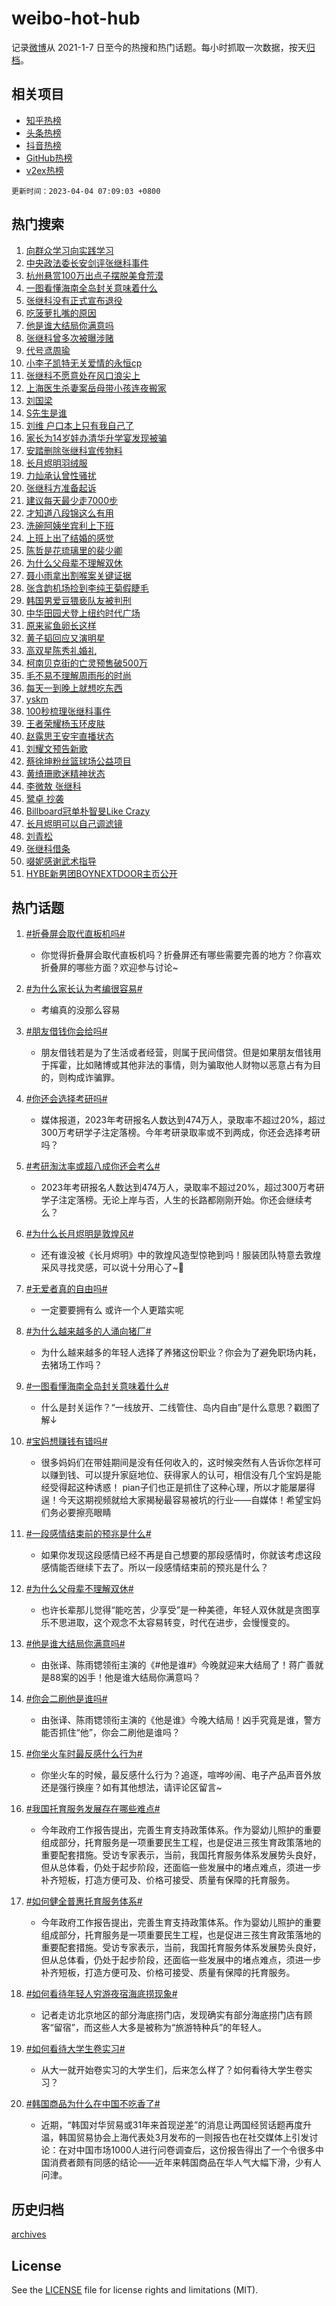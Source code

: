 # weibo-hot-hub

记录[微博](https://www.weibo.com)从 2021-1-7 日至今的热搜和热门话题。每小时抓取一次数据，按天[归档](archives)。

## 相关项目

- [知乎热榜](https://github.com/lonnyzhang423/zhihu-hot-hub)
- [头条热榜](https://github.com/lonnyzhang423/toutiao-hot-hub)
- [抖音热榜](https://github.com/lonnyzhang423/douyin-hot-hub)
- [GitHub热榜](https://github.com/lonnyzhang423/github-hot-hub)
- [v2ex热榜](https://github.com/lonnyzhang423/v2ex-hot-hub)


`更新时间：2023-04-04 07:09:03 +0800`

## 热门搜索

1. [向群众学习向实践学习](https://m.weibo.cn/search?containerid=100103type%3D1%26t%3D10%26q%3D%23%E5%90%91%E7%BE%A4%E4%BC%97%E5%AD%A6%E4%B9%A0%E5%90%91%E5%AE%9E%E8%B7%B5%E5%AD%A6%E4%B9%A0%23&stream_entry_id=51&isnewpage=1&extparam=seat%3D1%26pos%3D0%26c_type%3D51%26stream_entry_id%3D51%26cate%3D10103%26dgr%3D0%26filter_type%3Drealtimehot%26display_time%3D1680563341%26pre_seqid%3D1680563341819017393105&luicode=10000011&lfid=106003type%253D25%2526t%253D3%2526disable_hot%253D1%2526filter_type%253Drealtimehot)
1. [中央政法委长安剑评张继科事件](https://m.weibo.cn/search?containerid=100103type%3D1%26t%3D10%26q%3D%23%E4%B8%AD%E5%A4%AE%E6%94%BF%E6%B3%95%E5%A7%94%E9%95%BF%E5%AE%89%E5%89%91%E8%AF%84%E5%BC%A0%E7%BB%A7%E7%A7%91%E4%BA%8B%E4%BB%B6%23&stream_entry_id=31&isnewpage=1&extparam=seat%3D1%26pos%3D0%26c_type%3D31%26cate%3D5001%26dgr%3D0%26filter_type%3Drealtimehot%26stream_entry_id%3D31%26q%3D%2523%25E4%25B8%25AD%25E5%25A4%25AE%25E6%2594%25BF%25E6%25B3%2595%25E5%25A7%2594%25E9%2595%25BF%25E5%25AE%2589%25E5%2589%2591%25E8%25AF%2584%25E5%25BC%25A0%25E7%25BB%25A7%25E7%25A7%2591%25E4%25BA%258B%25E4%25BB%25B6%2523%26band_rank%3D1%26lcate%3D5001%26flag%3D2%26realpos%3D1%26display_time%3D1680563341%26pre_seqid%3D1680563341819017393105&luicode=10000011&lfid=106003type%253D25%2526t%253D3%2526disable_hot%253D1%2526filter_type%253Drealtimehot)
1. [杭州悬赏100万出点子摆脱美食荒漠](https://m.weibo.cn/search?containerid=100103type%3D1%26t%3D10%26q%3D%23%E6%9D%AD%E5%B7%9E%E6%82%AC%E8%B5%8F100%E4%B8%87%E5%87%BA%E7%82%B9%E5%AD%90%E6%91%86%E8%84%B1%E7%BE%8E%E9%A3%9F%E8%8D%92%E6%BC%A0%23&stream_entry_id=31&isnewpage=1&extparam=seat%3D1%26pos%3D1%26c_type%3D31%26cate%3D5001%26dgr%3D0%26filter_type%3Drealtimehot%26stream_entry_id%3D31%26q%3D%2523%25E6%259D%25AD%25E5%25B7%259E%25E6%2582%25AC%25E8%25B5%258F100%25E4%25B8%2587%25E5%2587%25BA%25E7%2582%25B9%25E5%25AD%2590%25E6%2591%2586%25E8%2584%25B1%25E7%25BE%258E%25E9%25A3%259F%25E8%258D%2592%25E6%25BC%25A0%2523%26band_rank%3D2%26lcate%3D5001%26flag%3D0%26realpos%3D2%26display_time%3D1680563341%26pre_seqid%3D1680563341819017393105&luicode=10000011&lfid=106003type%253D25%2526t%253D3%2526disable_hot%253D1%2526filter_type%253Drealtimehot)
1. [一图看懂海南全岛封关意味着什么](https://m.weibo.cn/search?containerid=100103type%3D1%26t%3D10%26q%3D%23%E4%B8%80%E5%9B%BE%E7%9C%8B%E6%87%82%E6%B5%B7%E5%8D%97%E5%85%A8%E5%B2%9B%E5%B0%81%E5%85%B3%E6%84%8F%E5%91%B3%E7%9D%80%E4%BB%80%E4%B9%88%23&stream_entry_id=31&isnewpage=1&extparam=seat%3D1%26pos%3D2%26c_type%3D31%26cate%3D5001%26dgr%3D0%26filter_type%3Drealtimehot%26stream_entry_id%3D31%26q%3D%2523%25E4%25B8%2580%25E5%259B%25BE%25E7%259C%258B%25E6%2587%2582%25E6%25B5%25B7%25E5%258D%2597%25E5%2585%25A8%25E5%25B2%259B%25E5%25B0%2581%25E5%2585%25B3%25E6%2584%258F%25E5%2591%25B3%25E7%259D%2580%25E4%25BB%2580%25E4%25B9%2588%2523%26band_rank%3D3%26lcate%3D5001%26flag%3D0%26realpos%3D3%26display_time%3D1680563341%26pre_seqid%3D1680563341819017393105&luicode=10000011&lfid=106003type%253D25%2526t%253D3%2526disable_hot%253D1%2526filter_type%253Drealtimehot)
1. [张继科没有正式宣布退役](https://m.weibo.cn/search?containerid=100103type%3D1%26t%3D10%26q%3D%23%E5%BC%A0%E7%BB%A7%E7%A7%91%E6%B2%A1%E6%9C%89%E6%AD%A3%E5%BC%8F%E5%AE%A3%E5%B8%83%E9%80%80%E5%BD%B9%23&stream_entry_id=31&isnewpage=1&extparam=seat%3D1%26pos%3D3%26c_type%3D31%26cate%3D5001%26dgr%3D0%26filter_type%3Drealtimehot%26stream_entry_id%3D31%26q%3D%2523%25E5%25BC%25A0%25E7%25BB%25A7%25E7%25A7%2591%25E6%25B2%25A1%25E6%259C%2589%25E6%25AD%25A3%25E5%25BC%258F%25E5%25AE%25A3%25E5%25B8%2583%25E9%2580%2580%25E5%25BD%25B9%2523%26band_rank%3D4%26lcate%3D5001%26flag%3D2%26realpos%3D4%26display_time%3D1680563341%26pre_seqid%3D1680563341819017393105&luicode=10000011&lfid=106003type%253D25%2526t%253D3%2526disable_hot%253D1%2526filter_type%253Drealtimehot)
1. [吃菠萝扎嘴的原因](https://m.weibo.cn/search?containerid=100103type%3D1%26t%3D10%26q%3D%E5%90%83%E8%8F%A0%E8%90%9D%E6%89%8E%E5%98%B4%E7%9A%84%E5%8E%9F%E5%9B%A0&stream_entry_id=31&isnewpage=1&extparam=seat%3D1%26pos%3D4%26c_type%3D31%26cate%3D5001%26dgr%3D0%26filter_type%3Drealtimehot%26stream_entry_id%3D31%26q%3D%25E5%2590%2583%25E8%258F%25A0%25E8%2590%259D%25E6%2589%258E%25E5%2598%25B4%25E7%259A%2584%25E5%258E%259F%25E5%259B%25A0%26band_rank%3D5%26lcate%3D5001%26flag%3D0%26realpos%3D5%26display_time%3D1680563341%26pre_seqid%3D1680563341819017393105&luicode=10000011&lfid=106003type%253D25%2526t%253D3%2526disable_hot%253D1%2526filter_type%253Drealtimehot)
1. [他是谁大结局你满意吗](https://m.weibo.cn/search?containerid=100103type%3D1%26t%3D10%26q%3D%23%E4%BB%96%E6%98%AF%E8%B0%81%E5%A4%A7%E7%BB%93%E5%B1%80%E4%BD%A0%E6%BB%A1%E6%84%8F%E5%90%97%23&stream_entry_id=31&isnewpage=1&extparam=seat%3D1%26pos%3D5%26c_type%3D31%26cate%3D5001%26dgr%3D0%26filter_type%3Drealtimehot%26stream_entry_id%3D31%26q%3D%2523%25E4%25BB%2596%25E6%2598%25AF%25E8%25B0%2581%25E5%25A4%25A7%25E7%25BB%2593%25E5%25B1%2580%25E4%25BD%25A0%25E6%25BB%25A1%25E6%2584%258F%25E5%2590%2597%2523%26band_rank%3D6%26lcate%3D5001%26flag%3D0%26realpos%3D6%26display_time%3D1680563341%26pre_seqid%3D1680563341819017393105&luicode=10000011&lfid=106003type%253D25%2526t%253D3%2526disable_hot%253D1%2526filter_type%253Drealtimehot)
1. [张继科曾多次被曝涉赌](https://m.weibo.cn/search?containerid=100103type%3D1%26t%3D10%26q%3D%23%E5%BC%A0%E7%BB%A7%E7%A7%91%E6%9B%BE%E5%A4%9A%E6%AC%A1%E8%A2%AB%E6%9B%9D%E6%B6%89%E8%B5%8C%23&stream_entry_id=31&isnewpage=1&extparam=seat%3D1%26pos%3D6%26c_type%3D31%26cate%3D5001%26dgr%3D0%26filter_type%3Drealtimehot%26stream_entry_id%3D31%26q%3D%2523%25E5%25BC%25A0%25E7%25BB%25A7%25E7%25A7%2591%25E6%259B%25BE%25E5%25A4%259A%25E6%25AC%25A1%25E8%25A2%25AB%25E6%259B%259D%25E6%25B6%2589%25E8%25B5%258C%2523%26band_rank%3D7%26lcate%3D5001%26flag%3D2%26realpos%3D7%26display_time%3D1680563341%26pre_seqid%3D1680563341819017393105&luicode=10000011&lfid=106003type%253D25%2526t%253D3%2526disable_hot%253D1%2526filter_type%253Drealtimehot)
1. [代号鸢周瑜](https://m.weibo.cn/search?containerid=100103type%3D1%26t%3D10%26q%3D%23%E4%BB%A3%E5%8F%B7%E9%B8%A2%E5%91%A8%E7%91%9C%23&stream_entry_id=31&isnewpage=1&extparam=seat%3D1%26pos%3D7%26c_type%3D31%26cate%3D5001%26dgr%3D0%26filter_type%3Drealtimehot%26stream_entry_id%3D31%26q%3D%2523%25E4%25BB%25A3%25E5%258F%25B7%25E9%25B8%25A2%25E5%2591%25A8%25E7%2591%259C%2523%26band_rank%3D8%26lcate%3D5001%26flag%3D0%26realpos%3D8%26display_time%3D1680563341%26pre_seqid%3D1680563341819017393105&luicode=10000011&lfid=106003type%253D25%2526t%253D3%2526disable_hot%253D1%2526filter_type%253Drealtimehot)
1. [小李子凯特无关爱情的永恒cp](https://m.weibo.cn/search?containerid=100103type%3D1%26t%3D10%26q%3D%23%E5%B0%8F%E6%9D%8E%E5%AD%90%E5%87%AF%E7%89%B9%E6%97%A0%E5%85%B3%E7%88%B1%E6%83%85%E7%9A%84%E6%B0%B8%E6%81%92cp%23&stream_entry_id=31&isnewpage=1&extparam=seat%3D1%26pos%3D8%26c_type%3D31%26cate%3D5001%26dgr%3D0%26filter_type%3Drealtimehot%26stream_entry_id%3D31%26q%3D%2523%25E5%25B0%258F%25E6%259D%258E%25E5%25AD%2590%25E5%2587%25AF%25E7%2589%25B9%25E6%2597%25A0%25E5%2585%25B3%25E7%2588%25B1%25E6%2583%2585%25E7%259A%2584%25E6%25B0%25B8%25E6%2581%2592cp%2523%26band_rank%3D9%26lcate%3D5001%26flag%3D0%26realpos%3D9%26display_time%3D1680563341%26pre_seqid%3D1680563341819017393105&luicode=10000011&lfid=106003type%253D25%2526t%253D3%2526disable_hot%253D1%2526filter_type%253Drealtimehot)
1. [张继科不愿意处在风口浪尖上](https://m.weibo.cn/search?containerid=100103type%3D1%26t%3D10%26q%3D%23%E5%BC%A0%E7%BB%A7%E7%A7%91%E4%B8%8D%E6%84%BF%E6%84%8F%E5%A4%84%E5%9C%A8%E9%A3%8E%E5%8F%A3%E6%B5%AA%E5%B0%96%E4%B8%8A%23&stream_entry_id=31&isnewpage=1&extparam=seat%3D1%26pos%3D9%26c_type%3D31%26cate%3D5001%26dgr%3D0%26filter_type%3Drealtimehot%26stream_entry_id%3D31%26q%3D%2523%25E5%25BC%25A0%25E7%25BB%25A7%25E7%25A7%2591%25E4%25B8%258D%25E6%2584%25BF%25E6%2584%258F%25E5%25A4%2584%25E5%259C%25A8%25E9%25A3%258E%25E5%258F%25A3%25E6%25B5%25AA%25E5%25B0%2596%25E4%25B8%258A%2523%26band_rank%3D10%26lcate%3D5001%26flag%3D2%26realpos%3D10%26display_time%3D1680563341%26pre_seqid%3D1680563341819017393105&luicode=10000011&lfid=106003type%253D25%2526t%253D3%2526disable_hot%253D1%2526filter_type%253Drealtimehot)
1. [上海医生杀妻案岳母带小孩连夜搬家](https://m.weibo.cn/search?containerid=100103type%3D1%26t%3D10%26q%3D%23%E4%B8%8A%E6%B5%B7%E5%8C%BB%E7%94%9F%E6%9D%80%E5%A6%BB%E6%A1%88%E5%B2%B3%E6%AF%8D%E5%B8%A6%E5%B0%8F%E5%AD%A9%E8%BF%9E%E5%A4%9C%E6%90%AC%E5%AE%B6%23&stream_entry_id=31&isnewpage=1&extparam=seat%3D1%26pos%3D10%26c_type%3D31%26cate%3D5001%26dgr%3D0%26filter_type%3Drealtimehot%26stream_entry_id%3D31%26q%3D%2523%25E4%25B8%258A%25E6%25B5%25B7%25E5%258C%25BB%25E7%2594%259F%25E6%259D%2580%25E5%25A6%25BB%25E6%25A1%2588%25E5%25B2%25B3%25E6%25AF%258D%25E5%25B8%25A6%25E5%25B0%258F%25E5%25AD%25A9%25E8%25BF%259E%25E5%25A4%259C%25E6%2590%25AC%25E5%25AE%25B6%2523%26band_rank%3D11%26lcate%3D5001%26flag%3D0%26realpos%3D11%26display_time%3D1680563341%26pre_seqid%3D1680563341819017393105&luicode=10000011&lfid=106003type%253D25%2526t%253D3%2526disable_hot%253D1%2526filter_type%253Drealtimehot)
1. [刘国梁](https://m.weibo.cn/search?containerid=100103type%3D1%26t%3D10%26q%3D%E5%88%98%E5%9B%BD%E6%A2%81&stream_entry_id=31&isnewpage=1&extparam=seat%3D1%26pos%3D11%26c_type%3D31%26cate%3D5001%26dgr%3D0%26filter_type%3Drealtimehot%26stream_entry_id%3D31%26q%3D%25E5%2588%2598%25E5%259B%25BD%25E6%25A2%2581%26band_rank%3D12%26lcate%3D5001%26flag%3D2%26realpos%3D12%26display_time%3D1680563341%26pre_seqid%3D1680563341819017393105&luicode=10000011&lfid=106003type%253D25%2526t%253D3%2526disable_hot%253D1%2526filter_type%253Drealtimehot)
1. [S先生是谁](https://m.weibo.cn/search?containerid=100103type%3D1%26t%3D10%26q%3DS%E5%85%88%E7%94%9F%E6%98%AF%E8%B0%81&stream_entry_id=31&isnewpage=1&extparam=seat%3D1%26pos%3D12%26c_type%3D31%26cate%3D5001%26dgr%3D0%26filter_type%3Drealtimehot%26stream_entry_id%3D31%26q%3DS%25E5%2585%2588%25E7%2594%259F%25E6%2598%25AF%25E8%25B0%2581%26band_rank%3D13%26lcate%3D5001%26flag%3D0%26realpos%3D13%26display_time%3D1680563341%26pre_seqid%3D1680563341819017393105&luicode=10000011&lfid=106003type%253D25%2526t%253D3%2526disable_hot%253D1%2526filter_type%253Drealtimehot)
1. [刘维 户口本上只有我自己了](https://m.weibo.cn/search?containerid=100103type%3D1%26t%3D10%26q%3D%E5%88%98%E7%BB%B4+%E6%88%B7%E5%8F%A3%E6%9C%AC%E4%B8%8A%E5%8F%AA%E6%9C%89%E6%88%91%E8%87%AA%E5%B7%B1%E4%BA%86&stream_entry_id=31&isnewpage=1&extparam=seat%3D1%26pos%3D13%26c_type%3D31%26cate%3D5001%26dgr%3D0%26filter_type%3Drealtimehot%26stream_entry_id%3D31%26q%3D%25E5%2588%2598%25E7%25BB%25B4%2520%25E6%2588%25B7%25E5%258F%25A3%25E6%259C%25AC%25E4%25B8%258A%25E5%258F%25AA%25E6%259C%2589%25E6%2588%2591%25E8%2587%25AA%25E5%25B7%25B1%25E4%25BA%2586%26band_rank%3D14%26lcate%3D5001%26flag%3D2%26realpos%3D14%26display_time%3D1680563341%26pre_seqid%3D1680563341819017393105&luicode=10000011&lfid=106003type%253D25%2526t%253D3%2526disable_hot%253D1%2526filter_type%253Drealtimehot)
1. [家长为14岁娃办清华升学宴发现被骗](https://m.weibo.cn/search?containerid=100103type%3D1%26t%3D10%26q%3D%23%E5%AE%B6%E9%95%BF%E4%B8%BA14%E5%B2%81%E5%A8%83%E5%8A%9E%E6%B8%85%E5%8D%8E%E5%8D%87%E5%AD%A6%E5%AE%B4%E5%8F%91%E7%8E%B0%E8%A2%AB%E9%AA%97%23&stream_entry_id=31&isnewpage=1&extparam=seat%3D1%26pos%3D14%26c_type%3D31%26cate%3D5001%26dgr%3D0%26filter_type%3Drealtimehot%26stream_entry_id%3D31%26q%3D%2523%25E5%25AE%25B6%25E9%2595%25BF%25E4%25B8%25BA14%25E5%25B2%2581%25E5%25A8%2583%25E5%258A%259E%25E6%25B8%2585%25E5%258D%258E%25E5%258D%2587%25E5%25AD%25A6%25E5%25AE%25B4%25E5%258F%2591%25E7%258E%25B0%25E8%25A2%25AB%25E9%25AA%2597%2523%26band_rank%3D15%26lcate%3D5001%26flag%3D0%26realpos%3D15%26display_time%3D1680563341%26pre_seqid%3D1680563341819017393105&luicode=10000011&lfid=106003type%253D25%2526t%253D3%2526disable_hot%253D1%2526filter_type%253Drealtimehot)
1. [安踏删除张继科宣传物料](https://m.weibo.cn/search?containerid=100103type%3D1%26t%3D10%26q%3D%23%E5%AE%89%E8%B8%8F%E5%88%A0%E9%99%A4%E5%BC%A0%E7%BB%A7%E7%A7%91%E5%AE%A3%E4%BC%A0%E7%89%A9%E6%96%99%23&stream_entry_id=31&isnewpage=1&extparam=seat%3D1%26pos%3D15%26c_type%3D31%26cate%3D5001%26dgr%3D0%26filter_type%3Drealtimehot%26stream_entry_id%3D31%26q%3D%2523%25E5%25AE%2589%25E8%25B8%258F%25E5%2588%25A0%25E9%2599%25A4%25E5%25BC%25A0%25E7%25BB%25A7%25E7%25A7%2591%25E5%25AE%25A3%25E4%25BC%25A0%25E7%2589%25A9%25E6%2596%2599%2523%26band_rank%3D16%26lcate%3D5001%26flag%3D0%26realpos%3D16%26display_time%3D1680563341%26pre_seqid%3D1680563341819017393105&luicode=10000011&lfid=106003type%253D25%2526t%253D3%2526disable_hot%253D1%2526filter_type%253Drealtimehot)
1. [长月烬明羽绒服](https://m.weibo.cn/search?containerid=100103type%3D1%26t%3D10%26q%3D%23%E9%95%BF%E6%9C%88%E7%83%AC%E6%98%8E%E7%BE%BD%E7%BB%92%E6%9C%8D%23&stream_entry_id=31&isnewpage=1&extparam=seat%3D1%26pos%3D16%26c_type%3D31%26cate%3D5001%26dgr%3D0%26filter_type%3Drealtimehot%26stream_entry_id%3D31%26q%3D%2523%25E9%2595%25BF%25E6%259C%2588%25E7%2583%25AC%25E6%2598%258E%25E7%25BE%25BD%25E7%25BB%2592%25E6%259C%258D%2523%26band_rank%3D17%26lcate%3D5001%26flag%3D0%26realpos%3D17%26display_time%3D1680563341%26pre_seqid%3D1680563341819017393105&luicode=10000011&lfid=106003type%253D25%2526t%253D3%2526disable_hot%253D1%2526filter_type%253Drealtimehot)
1. [力灿承认曾性骚扰](https://m.weibo.cn/search?containerid=100103type%3D1%26t%3D10%26q%3D%23%E5%8A%9B%E7%81%BF%E6%89%BF%E8%AE%A4%E6%9B%BE%E6%80%A7%E9%AA%9A%E6%89%B0%23&stream_entry_id=31&isnewpage=1&extparam=seat%3D1%26pos%3D17%26c_type%3D31%26cate%3D5001%26dgr%3D0%26filter_type%3Drealtimehot%26stream_entry_id%3D31%26q%3D%2523%25E5%258A%259B%25E7%2581%25BF%25E6%2589%25BF%25E8%25AE%25A4%25E6%259B%25BE%25E6%2580%25A7%25E9%25AA%259A%25E6%2589%25B0%2523%26band_rank%3D18%26lcate%3D5001%26flag%3D0%26realpos%3D18%26display_time%3D1680563341%26pre_seqid%3D1680563341819017393105&luicode=10000011&lfid=106003type%253D25%2526t%253D3%2526disable_hot%253D1%2526filter_type%253Drealtimehot)
1. [张继科方准备起诉](https://m.weibo.cn/search?containerid=100103type%3D1%26t%3D10%26q%3D%23%E5%BC%A0%E7%BB%A7%E7%A7%91%E6%96%B9%E5%87%86%E5%A4%87%E8%B5%B7%E8%AF%89%23&stream_entry_id=31&isnewpage=1&extparam=seat%3D1%26pos%3D18%26c_type%3D31%26cate%3D5001%26dgr%3D0%26filter_type%3Drealtimehot%26stream_entry_id%3D31%26q%3D%2523%25E5%25BC%25A0%25E7%25BB%25A7%25E7%25A7%2591%25E6%2596%25B9%25E5%2587%2586%25E5%25A4%2587%25E8%25B5%25B7%25E8%25AF%2589%2523%26band_rank%3D19%26lcate%3D5001%26flag%3D0%26realpos%3D19%26display_time%3D1680563341%26pre_seqid%3D1680563341819017393105&luicode=10000011&lfid=106003type%253D25%2526t%253D3%2526disable_hot%253D1%2526filter_type%253Drealtimehot)
1. [建议每天最少走7000步](https://m.weibo.cn/search?containerid=100103type%3D1%26t%3D10%26q%3D%23%E5%BB%BA%E8%AE%AE%E6%AF%8F%E5%A4%A9%E6%9C%80%E5%B0%91%E8%B5%B07000%E6%AD%A5%23&stream_entry_id=31&isnewpage=1&extparam=seat%3D1%26pos%3D19%26c_type%3D31%26cate%3D5001%26dgr%3D0%26filter_type%3Drealtimehot%26stream_entry_id%3D31%26q%3D%2523%25E5%25BB%25BA%25E8%25AE%25AE%25E6%25AF%258F%25E5%25A4%25A9%25E6%259C%2580%25E5%25B0%2591%25E8%25B5%25B07000%25E6%25AD%25A5%2523%26band_rank%3D20%26lcate%3D5001%26flag%3D0%26realpos%3D20%26display_time%3D1680563341%26pre_seqid%3D1680563341819017393105&luicode=10000011&lfid=106003type%253D25%2526t%253D3%2526disable_hot%253D1%2526filter_type%253Drealtimehot)
1. [才知道八段锦这么有用](https://m.weibo.cn/search?containerid=100103type%3D1%26t%3D10%26q%3D%23%E6%89%8D%E7%9F%A5%E9%81%93%E5%85%AB%E6%AE%B5%E9%94%A6%E8%BF%99%E4%B9%88%E6%9C%89%E7%94%A8%23&stream_entry_id=31&isnewpage=1&extparam=seat%3D1%26pos%3D20%26c_type%3D31%26cate%3D5001%26dgr%3D0%26filter_type%3Drealtimehot%26stream_entry_id%3D31%26q%3D%2523%25E6%2589%258D%25E7%259F%25A5%25E9%2581%2593%25E5%2585%25AB%25E6%25AE%25B5%25E9%2594%25A6%25E8%25BF%2599%25E4%25B9%2588%25E6%259C%2589%25E7%2594%25A8%2523%26band_rank%3D21%26lcate%3D5001%26flag%3D0%26realpos%3D21%26display_time%3D1680563341%26pre_seqid%3D1680563341819017393105&luicode=10000011&lfid=106003type%253D25%2526t%253D3%2526disable_hot%253D1%2526filter_type%253Drealtimehot)
1. [洗碗阿姨坐宾利上下班](https://m.weibo.cn/search?containerid=100103type%3D1%26t%3D10%26q%3D%23%E6%B4%97%E7%A2%97%E9%98%BF%E5%A7%A8%E5%9D%90%E5%AE%BE%E5%88%A9%E4%B8%8A%E4%B8%8B%E7%8F%AD%23&stream_entry_id=31&isnewpage=1&extparam=seat%3D1%26pos%3D21%26c_type%3D31%26cate%3D5001%26dgr%3D0%26filter_type%3Drealtimehot%26stream_entry_id%3D31%26q%3D%2523%25E6%25B4%2597%25E7%25A2%2597%25E9%2598%25BF%25E5%25A7%25A8%25E5%259D%2590%25E5%25AE%25BE%25E5%2588%25A9%25E4%25B8%258A%25E4%25B8%258B%25E7%258F%25AD%2523%26band_rank%3D22%26lcate%3D5001%26flag%3D0%26realpos%3D22%26display_time%3D1680563341%26pre_seqid%3D1680563341819017393105&luicode=10000011&lfid=106003type%253D25%2526t%253D3%2526disable_hot%253D1%2526filter_type%253Drealtimehot)
1. [上班上出了结婚的感觉](https://m.weibo.cn/search?containerid=100103type%3D1%26t%3D10%26q%3D%23%E4%B8%8A%E7%8F%AD%E4%B8%8A%E5%87%BA%E4%BA%86%E7%BB%93%E5%A9%9A%E7%9A%84%E6%84%9F%E8%A7%89%23&stream_entry_id=31&isnewpage=1&extparam=seat%3D1%26pos%3D22%26c_type%3D31%26cate%3D5001%26dgr%3D0%26filter_type%3Drealtimehot%26stream_entry_id%3D31%26q%3D%2523%25E4%25B8%258A%25E7%258F%25AD%25E4%25B8%258A%25E5%2587%25BA%25E4%25BA%2586%25E7%25BB%2593%25E5%25A9%259A%25E7%259A%2584%25E6%2584%259F%25E8%25A7%2589%2523%26band_rank%3D23%26lcate%3D5001%26flag%3D0%26realpos%3D23%26display_time%3D1680563341%26pre_seqid%3D1680563341819017393105&luicode=10000011&lfid=106003type%253D25%2526t%253D3%2526disable_hot%253D1%2526filter_type%253Drealtimehot)
1. [陈哲是花琉璃里的裴少卿](https://m.weibo.cn/search?containerid=100103type%3D1%26t%3D10%26q%3D%23%E9%99%88%E5%93%B2%E6%98%AF%E8%8A%B1%E7%90%89%E7%92%83%E9%87%8C%E7%9A%84%E8%A3%B4%E5%B0%91%E5%8D%BF%23&stream_entry_id=31&isnewpage=1&extparam=seat%3D1%26pos%3D23%26c_type%3D31%26cate%3D5001%26dgr%3D0%26filter_type%3Drealtimehot%26stream_entry_id%3D31%26q%3D%2523%25E9%2599%2588%25E5%2593%25B2%25E6%2598%25AF%25E8%258A%25B1%25E7%2590%2589%25E7%2592%2583%25E9%2587%258C%25E7%259A%2584%25E8%25A3%25B4%25E5%25B0%2591%25E5%258D%25BF%2523%26band_rank%3D24%26lcate%3D5001%26flag%3D0%26realpos%3D24%26display_time%3D1680563341%26pre_seqid%3D1680563341819017393105&luicode=10000011&lfid=106003type%253D25%2526t%253D3%2526disable_hot%253D1%2526filter_type%253Drealtimehot)
1. [为什么父母辈不理解双休](https://m.weibo.cn/search?containerid=100103type%3D1%26t%3D10%26q%3D%23%E4%B8%BA%E4%BB%80%E4%B9%88%E7%88%B6%E6%AF%8D%E8%BE%88%E4%B8%8D%E7%90%86%E8%A7%A3%E5%8F%8C%E4%BC%91%23&stream_entry_id=31&isnewpage=1&extparam=seat%3D1%26pos%3D24%26c_type%3D31%26cate%3D5001%26dgr%3D0%26filter_type%3Drealtimehot%26stream_entry_id%3D31%26q%3D%2523%25E4%25B8%25BA%25E4%25BB%2580%25E4%25B9%2588%25E7%2588%25B6%25E6%25AF%258D%25E8%25BE%2588%25E4%25B8%258D%25E7%2590%2586%25E8%25A7%25A3%25E5%258F%258C%25E4%25BC%2591%2523%26band_rank%3D25%26lcate%3D5001%26flag%3D0%26realpos%3D25%26display_time%3D1680563341%26pre_seqid%3D1680563341819017393105&luicode=10000011&lfid=106003type%253D25%2526t%253D3%2526disable_hot%253D1%2526filter_type%253Drealtimehot)
1. [聂小雨拿出割喉案关键证据](https://m.weibo.cn/search?containerid=100103type%3D1%26t%3D10%26q%3D%23%E8%81%82%E5%B0%8F%E9%9B%A8%E6%8B%BF%E5%87%BA%E5%89%B2%E5%96%89%E6%A1%88%E5%85%B3%E9%94%AE%E8%AF%81%E6%8D%AE%23&stream_entry_id=31&isnewpage=1&extparam=seat%3D1%26pos%3D25%26c_type%3D31%26cate%3D5001%26dgr%3D0%26filter_type%3Drealtimehot%26stream_entry_id%3D31%26q%3D%2523%25E8%2581%2582%25E5%25B0%258F%25E9%259B%25A8%25E6%258B%25BF%25E5%2587%25BA%25E5%2589%25B2%25E5%2596%2589%25E6%25A1%2588%25E5%2585%25B3%25E9%2594%25AE%25E8%25AF%2581%25E6%258D%25AE%2523%26band_rank%3D26%26lcate%3D5001%26flag%3D0%26realpos%3D26%26display_time%3D1680563341%26pre_seqid%3D1680563341819017393105&luicode=10000011&lfid=106003type%253D25%2526t%253D3%2526disable_hot%253D1%2526filter_type%253Drealtimehot)
1. [张含韵机场捡到李纯王菊假睫毛](https://m.weibo.cn/search?containerid=100103type%3D1%26t%3D10%26q%3D%23%E5%BC%A0%E5%90%AB%E9%9F%B5%E6%9C%BA%E5%9C%BA%E6%8D%A1%E5%88%B0%E6%9D%8E%E7%BA%AF%E7%8E%8B%E8%8F%8A%E5%81%87%E7%9D%AB%E6%AF%9B%23&stream_entry_id=31&isnewpage=1&extparam=seat%3D1%26pos%3D26%26c_type%3D31%26cate%3D5001%26dgr%3D0%26filter_type%3Drealtimehot%26stream_entry_id%3D31%26q%3D%2523%25E5%25BC%25A0%25E5%2590%25AB%25E9%259F%25B5%25E6%259C%25BA%25E5%259C%25BA%25E6%258D%25A1%25E5%2588%25B0%25E6%259D%258E%25E7%25BA%25AF%25E7%258E%258B%25E8%258F%258A%25E5%2581%2587%25E7%259D%25AB%25E6%25AF%259B%2523%26band_rank%3D27%26lcate%3D5001%26flag%3D0%26realpos%3D27%26display_time%3D1680563341%26pre_seqid%3D1680563341819017393105&luicode=10000011&lfid=106003type%253D25%2526t%253D3%2526disable_hot%253D1%2526filter_type%253Drealtimehot)
1. [韩国男爱豆猥亵队友被判刑](https://m.weibo.cn/search?containerid=100103type%3D1%26t%3D10%26q%3D%23%E9%9F%A9%E5%9B%BD%E7%94%B7%E7%88%B1%E8%B1%86%E7%8C%A5%E4%BA%B5%E9%98%9F%E5%8F%8B%E8%A2%AB%E5%88%A4%E5%88%91%23&stream_entry_id=31&isnewpage=1&extparam=seat%3D1%26pos%3D27%26c_type%3D31%26cate%3D5001%26dgr%3D0%26filter_type%3Drealtimehot%26stream_entry_id%3D31%26q%3D%2523%25E9%259F%25A9%25E5%259B%25BD%25E7%2594%25B7%25E7%2588%25B1%25E8%25B1%2586%25E7%258C%25A5%25E4%25BA%25B5%25E9%2598%259F%25E5%258F%258B%25E8%25A2%25AB%25E5%2588%25A4%25E5%2588%2591%2523%26band_rank%3D28%26lcate%3D5001%26flag%3D0%26realpos%3D28%26display_time%3D1680563341%26pre_seqid%3D1680563341819017393105&luicode=10000011&lfid=106003type%253D25%2526t%253D3%2526disable_hot%253D1%2526filter_type%253Drealtimehot)
1. [中华田园犬登上纽约时代广场](https://m.weibo.cn/search?containerid=100103type%3D1%26t%3D10%26q%3D%23%E4%B8%AD%E5%8D%8E%E7%94%B0%E5%9B%AD%E7%8A%AC%E7%99%BB%E4%B8%8A%E7%BA%BD%E7%BA%A6%E6%97%B6%E4%BB%A3%E5%B9%BF%E5%9C%BA%23&stream_entry_id=31&isnewpage=1&extparam=seat%3D1%26pos%3D28%26c_type%3D31%26cate%3D5001%26dgr%3D0%26filter_type%3Drealtimehot%26stream_entry_id%3D31%26q%3D%2523%25E4%25B8%25AD%25E5%258D%258E%25E7%2594%25B0%25E5%259B%25AD%25E7%258A%25AC%25E7%2599%25BB%25E4%25B8%258A%25E7%25BA%25BD%25E7%25BA%25A6%25E6%2597%25B6%25E4%25BB%25A3%25E5%25B9%25BF%25E5%259C%25BA%2523%26band_rank%3D29%26lcate%3D5001%26flag%3D0%26realpos%3D29%26display_time%3D1680563341%26pre_seqid%3D1680563341819017393105&luicode=10000011&lfid=106003type%253D25%2526t%253D3%2526disable_hot%253D1%2526filter_type%253Drealtimehot)
1. [原来鲨鱼卵长这样](https://m.weibo.cn/search?containerid=100103type%3D1%26t%3D10%26q%3D%23%E5%8E%9F%E6%9D%A5%E9%B2%A8%E9%B1%BC%E5%8D%B5%E9%95%BF%E8%BF%99%E6%A0%B7%23&stream_entry_id=31&isnewpage=1&extparam=seat%3D1%26pos%3D29%26c_type%3D31%26cate%3D5001%26dgr%3D0%26filter_type%3Drealtimehot%26stream_entry_id%3D31%26q%3D%2523%25E5%258E%259F%25E6%259D%25A5%25E9%25B2%25A8%25E9%25B1%25BC%25E5%258D%25B5%25E9%2595%25BF%25E8%25BF%2599%25E6%25A0%25B7%2523%26band_rank%3D30%26lcate%3D5001%26flag%3D0%26realpos%3D30%26display_time%3D1680563341%26pre_seqid%3D1680563341819017393105&luicode=10000011&lfid=106003type%253D25%2526t%253D3%2526disable_hot%253D1%2526filter_type%253Drealtimehot)
1. [黄子韬回应又演明星](https://m.weibo.cn/search?containerid=100103type%3D1%26t%3D10%26q%3D%23%E9%BB%84%E5%AD%90%E9%9F%AC%E5%9B%9E%E5%BA%94%E5%8F%88%E6%BC%94%E6%98%8E%E6%98%9F%23&stream_entry_id=31&isnewpage=1&extparam=seat%3D1%26pos%3D30%26c_type%3D31%26cate%3D5001%26dgr%3D0%26filter_type%3Drealtimehot%26stream_entry_id%3D31%26q%3D%2523%25E9%25BB%2584%25E5%25AD%2590%25E9%259F%25AC%25E5%259B%259E%25E5%25BA%2594%25E5%258F%2588%25E6%25BC%2594%25E6%2598%258E%25E6%2598%259F%2523%26band_rank%3D31%26lcate%3D5001%26flag%3D0%26realpos%3D31%26display_time%3D1680563341%26pre_seqid%3D1680563341819017393105&luicode=10000011&lfid=106003type%253D25%2526t%253D3%2526disable_hot%253D1%2526filter_type%253Drealtimehot)
1. [高双星陈秀礼婚礼](https://m.weibo.cn/search?containerid=100103type%3D1%26t%3D10%26q%3D%23%E9%AB%98%E5%8F%8C%E6%98%9F%E9%99%88%E7%A7%80%E7%A4%BC%E5%A9%9A%E7%A4%BC%23&stream_entry_id=31&isnewpage=1&extparam=seat%3D1%26pos%3D31%26c_type%3D31%26cate%3D5001%26dgr%3D0%26filter_type%3Drealtimehot%26stream_entry_id%3D31%26q%3D%2523%25E9%25AB%2598%25E5%258F%258C%25E6%2598%259F%25E9%2599%2588%25E7%25A7%2580%25E7%25A4%25BC%25E5%25A9%259A%25E7%25A4%25BC%2523%26band_rank%3D32%26lcate%3D5001%26flag%3D1%26realpos%3D32%26display_time%3D1680563341%26pre_seqid%3D1680563341819017393105&luicode=10000011&lfid=106003type%253D25%2526t%253D3%2526disable_hot%253D1%2526filter_type%253Drealtimehot)
1. [柯南贝克街的亡灵预售破500万](https://m.weibo.cn/search?containerid=100103type%3D1%26t%3D10%26q%3D%23%E6%9F%AF%E5%8D%97%E8%B4%9D%E5%85%8B%E8%A1%97%E7%9A%84%E4%BA%A1%E7%81%B5%E9%A2%84%E5%94%AE%E7%A0%B4500%E4%B8%87%23&stream_entry_id=31&isnewpage=1&extparam=seat%3D1%26pos%3D32%26c_type%3D31%26cate%3D5001%26dgr%3D0%26filter_type%3Drealtimehot%26stream_entry_id%3D31%26q%3D%2523%25E6%259F%25AF%25E5%258D%2597%25E8%25B4%259D%25E5%2585%258B%25E8%25A1%2597%25E7%259A%2584%25E4%25BA%25A1%25E7%2581%25B5%25E9%25A2%2584%25E5%2594%25AE%25E7%25A0%25B4500%25E4%25B8%2587%2523%26band_rank%3D33%26lcate%3D5001%26flag%3D0%26realpos%3D33%26display_time%3D1680563341%26pre_seqid%3D1680563341819017393105&luicode=10000011&lfid=106003type%253D25%2526t%253D3%2526disable_hot%253D1%2526filter_type%253Drealtimehot)
1. [毛不易不理解周雨彤的时尚](https://m.weibo.cn/search?containerid=100103type%3D1%26t%3D10%26q%3D%23%E6%AF%9B%E4%B8%8D%E6%98%93%E4%B8%8D%E7%90%86%E8%A7%A3%E5%91%A8%E9%9B%A8%E5%BD%A4%E7%9A%84%E6%97%B6%E5%B0%9A%23&stream_entry_id=31&isnewpage=1&extparam=seat%3D1%26pos%3D33%26c_type%3D31%26cate%3D5001%26dgr%3D0%26filter_type%3Drealtimehot%26stream_entry_id%3D31%26q%3D%2523%25E6%25AF%259B%25E4%25B8%258D%25E6%2598%2593%25E4%25B8%258D%25E7%2590%2586%25E8%25A7%25A3%25E5%2591%25A8%25E9%259B%25A8%25E5%25BD%25A4%25E7%259A%2584%25E6%2597%25B6%25E5%25B0%259A%2523%26band_rank%3D34%26lcate%3D5001%26flag%3D0%26realpos%3D34%26display_time%3D1680563341%26pre_seqid%3D1680563341819017393105&luicode=10000011&lfid=106003type%253D25%2526t%253D3%2526disable_hot%253D1%2526filter_type%253Drealtimehot)
1. [每天一到晚上就想吃东西](https://m.weibo.cn/search?containerid=100103type%3D1%26t%3D10%26q%3D%23%E6%AF%8F%E5%A4%A9%E4%B8%80%E5%88%B0%E6%99%9A%E4%B8%8A%E5%B0%B1%E6%83%B3%E5%90%83%E4%B8%9C%E8%A5%BF%23&stream_entry_id=31&isnewpage=1&extparam=seat%3D1%26pos%3D34%26c_type%3D31%26cate%3D5001%26dgr%3D0%26filter_type%3Drealtimehot%26stream_entry_id%3D31%26q%3D%2523%25E6%25AF%258F%25E5%25A4%25A9%25E4%25B8%2580%25E5%2588%25B0%25E6%2599%259A%25E4%25B8%258A%25E5%25B0%25B1%25E6%2583%25B3%25E5%2590%2583%25E4%25B8%259C%25E8%25A5%25BF%2523%26band_rank%3D35%26lcate%3D5001%26flag%3D0%26realpos%3D35%26display_time%3D1680563341%26pre_seqid%3D1680563341819017393105&luicode=10000011&lfid=106003type%253D25%2526t%253D3%2526disable_hot%253D1%2526filter_type%253Drealtimehot)
1. [yskm](https://m.weibo.cn/search?containerid=100103type%3D1%26t%3D10%26q%3Dyskm&stream_entry_id=31&isnewpage=1&extparam=seat%3D1%26pos%3D35%26c_type%3D31%26cate%3D5001%26dgr%3D0%26filter_type%3Drealtimehot%26stream_entry_id%3D31%26q%3Dyskm%26band_rank%3D36%26lcate%3D5001%26flag%3D0%26realpos%3D36%26display_time%3D1680563341%26pre_seqid%3D1680563341819017393105&luicode=10000011&lfid=106003type%253D25%2526t%253D3%2526disable_hot%253D1%2526filter_type%253Drealtimehot)
1. [100秒梳理张继科事件](https://m.weibo.cn/search?containerid=100103type%3D1%26t%3D10%26q%3D%23100%E7%A7%92%E6%A2%B3%E7%90%86%E5%BC%A0%E7%BB%A7%E7%A7%91%E4%BA%8B%E4%BB%B6%23&stream_entry_id=31&isnewpage=1&extparam=seat%3D1%26pos%3D36%26c_type%3D31%26cate%3D5001%26dgr%3D0%26filter_type%3Drealtimehot%26stream_entry_id%3D31%26q%3D%2523100%25E7%25A7%2592%25E6%25A2%25B3%25E7%2590%2586%25E5%25BC%25A0%25E7%25BB%25A7%25E7%25A7%2591%25E4%25BA%258B%25E4%25BB%25B6%2523%26band_rank%3D37%26lcate%3D5001%26flag%3D0%26realpos%3D37%26display_time%3D1680563341%26pre_seqid%3D1680563341819017393105&luicode=10000011&lfid=106003type%253D25%2526t%253D3%2526disable_hot%253D1%2526filter_type%253Drealtimehot)
1. [王者荣耀杨玉环皮肤](https://m.weibo.cn/search?containerid=100103type%3D1%26t%3D10%26q%3D%23%E7%8E%8B%E8%80%85%E8%8D%A3%E8%80%80%E6%9D%A8%E7%8E%89%E7%8E%AF%E7%9A%AE%E8%82%A4%23&stream_entry_id=31&isnewpage=1&extparam=seat%3D1%26pos%3D37%26c_type%3D31%26cate%3D5001%26dgr%3D0%26filter_type%3Drealtimehot%26stream_entry_id%3D31%26q%3D%2523%25E7%258E%258B%25E8%2580%2585%25E8%258D%25A3%25E8%2580%2580%25E6%259D%25A8%25E7%258E%2589%25E7%258E%25AF%25E7%259A%25AE%25E8%2582%25A4%2523%26band_rank%3D38%26lcate%3D5001%26flag%3D0%26realpos%3D38%26display_time%3D1680563341%26pre_seqid%3D1680563341819017393105&luicode=10000011&lfid=106003type%253D25%2526t%253D3%2526disable_hot%253D1%2526filter_type%253Drealtimehot)
1. [赵露思王安宇直播状态](https://m.weibo.cn/search?containerid=100103type%3D1%26t%3D10%26q%3D%23%E8%B5%B5%E9%9C%B2%E6%80%9D%E7%8E%8B%E5%AE%89%E5%AE%87%E7%9B%B4%E6%92%AD%E7%8A%B6%E6%80%81%23&stream_entry_id=31&isnewpage=1&extparam=seat%3D1%26pos%3D38%26c_type%3D31%26cate%3D5001%26dgr%3D0%26filter_type%3Drealtimehot%26stream_entry_id%3D31%26q%3D%2523%25E8%25B5%25B5%25E9%259C%25B2%25E6%2580%259D%25E7%258E%258B%25E5%25AE%2589%25E5%25AE%2587%25E7%259B%25B4%25E6%2592%25AD%25E7%258A%25B6%25E6%2580%2581%2523%26band_rank%3D39%26lcate%3D5001%26flag%3D0%26realpos%3D39%26display_time%3D1680563341%26pre_seqid%3D1680563341819017393105&luicode=10000011&lfid=106003type%253D25%2526t%253D3%2526disable_hot%253D1%2526filter_type%253Drealtimehot)
1. [刘耀文预告新歌](https://m.weibo.cn/search?containerid=100103type%3D1%26t%3D10%26q%3D%23%E5%88%98%E8%80%80%E6%96%87%E9%A2%84%E5%91%8A%E6%96%B0%E6%AD%8C%23&stream_entry_id=31&isnewpage=1&extparam=seat%3D1%26pos%3D39%26c_type%3D31%26cate%3D5001%26dgr%3D0%26filter_type%3Drealtimehot%26stream_entry_id%3D31%26q%3D%2523%25E5%2588%2598%25E8%2580%2580%25E6%2596%2587%25E9%25A2%2584%25E5%2591%258A%25E6%2596%25B0%25E6%25AD%258C%2523%26band_rank%3D40%26lcate%3D5001%26flag%3D0%26realpos%3D40%26display_time%3D1680563341%26pre_seqid%3D1680563341819017393105&luicode=10000011&lfid=106003type%253D25%2526t%253D3%2526disable_hot%253D1%2526filter_type%253Drealtimehot)
1. [蔡徐坤粉丝篮球场公益项目](https://m.weibo.cn/search?containerid=100103type%3D1%26t%3D10%26q%3D%23%E8%94%A1%E5%BE%90%E5%9D%A4%E7%B2%89%E4%B8%9D%E7%AF%AE%E7%90%83%E5%9C%BA%E5%85%AC%E7%9B%8A%E9%A1%B9%E7%9B%AE%23&stream_entry_id=31&isnewpage=1&extparam=seat%3D1%26pos%3D40%26c_type%3D31%26cate%3D5001%26dgr%3D0%26filter_type%3Drealtimehot%26stream_entry_id%3D31%26q%3D%2523%25E8%2594%25A1%25E5%25BE%2590%25E5%259D%25A4%25E7%25B2%2589%25E4%25B8%259D%25E7%25AF%25AE%25E7%2590%2583%25E5%259C%25BA%25E5%2585%25AC%25E7%259B%258A%25E9%25A1%25B9%25E7%259B%25AE%2523%26band_rank%3D41%26lcate%3D5001%26flag%3D0%26realpos%3D41%26display_time%3D1680563341%26pre_seqid%3D1680563341819017393105&luicode=10000011&lfid=106003type%253D25%2526t%253D3%2526disable_hot%253D1%2526filter_type%253Drealtimehot)
1. [黄绮珊歌迷精神状态](https://m.weibo.cn/search?containerid=100103type%3D1%26t%3D10%26q%3D%23%E9%BB%84%E7%BB%AE%E7%8F%8A%E6%AD%8C%E8%BF%B7%E7%B2%BE%E7%A5%9E%E7%8A%B6%E6%80%81%23&stream_entry_id=31&isnewpage=1&extparam=seat%3D1%26pos%3D41%26c_type%3D31%26cate%3D5001%26dgr%3D0%26filter_type%3Drealtimehot%26stream_entry_id%3D31%26q%3D%2523%25E9%25BB%2584%25E7%25BB%25AE%25E7%258F%258A%25E6%25AD%258C%25E8%25BF%25B7%25E7%25B2%25BE%25E7%25A5%259E%25E7%258A%25B6%25E6%2580%2581%2523%26band_rank%3D42%26lcate%3D5001%26flag%3D0%26realpos%3D42%26display_time%3D1680563341%26pre_seqid%3D1680563341819017393105&luicode=10000011&lfid=106003type%253D25%2526t%253D3%2526disable_hot%253D1%2526filter_type%253Drealtimehot)
1. [李微敖 张继科](https://m.weibo.cn/search?containerid=100103type%3D1%26t%3D10%26q%3D%E6%9D%8E%E5%BE%AE%E6%95%96+%E5%BC%A0%E7%BB%A7%E7%A7%91&stream_entry_id=31&isnewpage=1&extparam=seat%3D1%26pos%3D42%26c_type%3D31%26cate%3D5001%26dgr%3D0%26filter_type%3Drealtimehot%26stream_entry_id%3D31%26q%3D%25E6%259D%258E%25E5%25BE%25AE%25E6%2595%2596%2520%25E5%25BC%25A0%25E7%25BB%25A7%25E7%25A7%2591%26band_rank%3D43%26lcate%3D5001%26flag%3D0%26realpos%3D43%26display_time%3D1680563341%26pre_seqid%3D1680563341819017393105&luicode=10000011&lfid=106003type%253D25%2526t%253D3%2526disable_hot%253D1%2526filter_type%253Drealtimehot)
1. [鹭卓 抄袭](https://m.weibo.cn/search?containerid=100103type%3D1%26t%3D10%26q%3D%E9%B9%AD%E5%8D%93+%E6%8A%84%E8%A2%AD&stream_entry_id=31&isnewpage=1&extparam=seat%3D1%26pos%3D43%26c_type%3D31%26cate%3D5001%26dgr%3D0%26filter_type%3Drealtimehot%26stream_entry_id%3D31%26q%3D%25E9%25B9%25AD%25E5%258D%2593%2520%25E6%258A%2584%25E8%25A2%25AD%26band_rank%3D44%26lcate%3D5001%26flag%3D0%26realpos%3D44%26display_time%3D1680563341%26pre_seqid%3D1680563341819017393105&luicode=10000011&lfid=106003type%253D25%2526t%253D3%2526disable_hot%253D1%2526filter_type%253Drealtimehot)
1. [Billboard冠单朴智旻Like Crazy](https://m.weibo.cn/search?containerid=100103type%3D1%26t%3D10%26q%3DBillboard%E5%86%A0%E5%8D%95%E6%9C%B4%E6%99%BA%E6%97%BBLike+Crazy&stream_entry_id=31&isnewpage=1&extparam=seat%3D1%26pos%3D44%26c_type%3D31%26cate%3D5001%26dgr%3D0%26filter_type%3Drealtimehot%26stream_entry_id%3D31%26q%3DBillboard%25E5%2586%25A0%25E5%258D%2595%25E6%259C%25B4%25E6%2599%25BA%25E6%2597%25BBLike%2520Crazy%26band_rank%3D45%26lcate%3D5001%26flag%3D1%26realpos%3D45%26display_time%3D1680563341%26pre_seqid%3D1680563341819017393105&luicode=10000011&lfid=106003type%253D25%2526t%253D3%2526disable_hot%253D1%2526filter_type%253Drealtimehot)
1. [长月烬明可以自己调滤镜](https://m.weibo.cn/search?containerid=100103type%3D1%26t%3D10%26q%3D%23%E9%95%BF%E6%9C%88%E7%83%AC%E6%98%8E%E5%8F%AF%E4%BB%A5%E8%87%AA%E5%B7%B1%E8%B0%83%E6%BB%A4%E9%95%9C%23&stream_entry_id=31&isnewpage=1&extparam=seat%3D1%26pos%3D45%26c_type%3D31%26cate%3D5001%26dgr%3D0%26filter_type%3Drealtimehot%26stream_entry_id%3D31%26q%3D%2523%25E9%2595%25BF%25E6%259C%2588%25E7%2583%25AC%25E6%2598%258E%25E5%258F%25AF%25E4%25BB%25A5%25E8%2587%25AA%25E5%25B7%25B1%25E8%25B0%2583%25E6%25BB%25A4%25E9%2595%259C%2523%26band_rank%3D46%26lcate%3D5001%26flag%3D0%26realpos%3D46%26display_time%3D1680563341%26pre_seqid%3D1680563341819017393105&luicode=10000011&lfid=106003type%253D25%2526t%253D3%2526disable_hot%253D1%2526filter_type%253Drealtimehot)
1. [刘青松](https://m.weibo.cn/search?containerid=100103type%3D1%26t%3D10%26q%3D%E5%88%98%E9%9D%92%E6%9D%BE&stream_entry_id=31&isnewpage=1&extparam=seat%3D1%26pos%3D46%26c_type%3D31%26cate%3D5001%26dgr%3D0%26filter_type%3Drealtimehot%26stream_entry_id%3D31%26q%3D%25E5%2588%2598%25E9%259D%2592%25E6%259D%25BE%26band_rank%3D47%26lcate%3D5001%26flag%3D0%26realpos%3D47%26display_time%3D1680563341%26pre_seqid%3D1680563341819017393105&luicode=10000011&lfid=106003type%253D25%2526t%253D3%2526disable_hot%253D1%2526filter_type%253Drealtimehot)
1. [张继科借条](https://m.weibo.cn/search?containerid=100103type%3D1%26t%3D10%26q%3D%E5%BC%A0%E7%BB%A7%E7%A7%91%E5%80%9F%E6%9D%A1&stream_entry_id=31&isnewpage=1&extparam=seat%3D1%26pos%3D47%26c_type%3D31%26cate%3D5001%26dgr%3D0%26filter_type%3Drealtimehot%26stream_entry_id%3D31%26q%3D%25E5%25BC%25A0%25E7%25BB%25A7%25E7%25A7%2591%25E5%2580%259F%25E6%259D%25A1%26band_rank%3D48%26lcate%3D5001%26flag%3D0%26realpos%3D48%26display_time%3D1680563341%26pre_seqid%3D1680563341819017393105&luicode=10000011&lfid=106003type%253D25%2526t%253D3%2526disable_hot%253D1%2526filter_type%253Drealtimehot)
1. [啜妮感谢武术指导](https://m.weibo.cn/search?containerid=100103type%3D1%26t%3D10%26q%3D%23%E5%95%9C%E5%A6%AE%E6%84%9F%E8%B0%A2%E6%AD%A6%E6%9C%AF%E6%8C%87%E5%AF%BC%23&stream_entry_id=31&isnewpage=1&extparam=seat%3D1%26pos%3D48%26c_type%3D31%26cate%3D5001%26dgr%3D0%26filter_type%3Drealtimehot%26stream_entry_id%3D31%26q%3D%2523%25E5%2595%259C%25E5%25A6%25AE%25E6%2584%259F%25E8%25B0%25A2%25E6%25AD%25A6%25E6%259C%25AF%25E6%258C%2587%25E5%25AF%25BC%2523%26band_rank%3D49%26lcate%3D5001%26flag%3D0%26realpos%3D49%26display_time%3D1680563341%26pre_seqid%3D1680563341819017393105&luicode=10000011&lfid=106003type%253D25%2526t%253D3%2526disable_hot%253D1%2526filter_type%253Drealtimehot)
1. [HYBE新男团BOYNEXTDOOR主页公开](https://m.weibo.cn/search?containerid=100103type%3D1%26t%3D10%26q%3D%23HYBE%E6%96%B0%E7%94%B7%E5%9B%A2BOYNEXTDOOR%E4%B8%BB%E9%A1%B5%E5%85%AC%E5%BC%80%23&stream_entry_id=31&isnewpage=1&extparam=seat%3D1%26pos%3D49%26c_type%3D31%26cate%3D5001%26dgr%3D0%26filter_type%3Drealtimehot%26stream_entry_id%3D31%26q%3D%2523HYBE%25E6%2596%25B0%25E7%2594%25B7%25E5%259B%25A2BOYNEXTDOOR%25E4%25B8%25BB%25E9%25A1%25B5%25E5%2585%25AC%25E5%25BC%2580%2523%26band_rank%3D50%26lcate%3D5001%26flag%3D0%26realpos%3D50%26display_time%3D1680563341%26pre_seqid%3D1680563341819017393105&luicode=10000011&lfid=106003type%253D25%2526t%253D3%2526disable_hot%253D1%2526filter_type%253Drealtimehot)

## 热门话题

1. [#折叠屏会取代直板机吗#](https://m.weibo.cn/search?containerid=231522type%3D1%26t%3D10%26q%3D%23%E6%8A%98%E5%8F%A0%E5%B1%8F%E4%BC%9A%E5%8F%96%E4%BB%A3%E7%9B%B4%E6%9D%BF%E6%9C%BA%E5%90%97%23&stream_entry_id=128&isnewpage=1&extparam=seat%3D1%26pos%3D1-0-0%26unitid%3D1680495987155%26lcate%3D5004%26dgr%3D0%26c_type%3D128%26cate%3D5004%26display_time%3D1680563343%26pre_seqid%3D1680563343020019716193&luicode=10000011&lfid=231648_-_4)
    - 你觉得折叠屏会取代直板机吗？折叠屏还有哪些需要完善的地方？你喜欢折叠屏的哪些方面？欢迎参与讨论~

1. [#为什么家长认为考编很容易#](https://m.weibo.cn/search?containerid=231522type%3D1%26t%3D10%26q%3D%23%E4%B8%BA%E4%BB%80%E4%B9%88%E5%AE%B6%E9%95%BF%E8%AE%A4%E4%B8%BA%E8%80%83%E7%BC%96%E5%BE%88%E5%AE%B9%E6%98%93%23&stream_entry_id=128&isnewpage=1&extparam=seat%3D1%26pos%3D1-0-1%26unitid%3D1680495086518%26lcate%3D5004%26dgr%3D0%26c_type%3D128%26cate%3D5004%26display_time%3D1680563343%26pre_seqid%3D1680563343020019716193&luicode=10000011&lfid=231648_-_4)
    - 考编真的没那么容易

1. [#朋友借钱你会给吗#](https://m.weibo.cn/search?containerid=231522type%3D1%26t%3D10%26q%3D%23%E6%9C%8B%E5%8F%8B%E5%80%9F%E9%92%B1%E4%BD%A0%E4%BC%9A%E7%BB%99%E5%90%97%23&stream_entry_id=128&isnewpage=1&extparam=seat%3D1%26pos%3D1-0-2%26unitid%3D1680450972352%26lcate%3D5004%26dgr%3D0%26c_type%3D128%26cate%3D5004%26display_time%3D1680563343%26pre_seqid%3D1680563343020019716193&luicode=10000011&lfid=231648_-_4)
    - 朋友借钱若是为了生活或者经营，则属于民间借贷。但是如果朋友借钱用于挥霍，比如赌博或其他非法的事情，则为骗取他人财物以恶意占有为目的，则构成诈骗罪。

1. [#你还会选择考研吗#](https://m.weibo.cn/search?containerid=231522type%3D1%26t%3D10%26q%3D%23%E4%BD%A0%E8%BF%98%E4%BC%9A%E9%80%89%E6%8B%A9%E8%80%83%E7%A0%94%E5%90%97%23&stream_entry_id=128&isnewpage=1&extparam=seat%3D1%26pos%3D1-0-3%26unitid%3D1680492092434%26lcate%3D5004%26dgr%3D0%26c_type%3D128%26cate%3D5004%26display_time%3D1680563343%26pre_seqid%3D1680563343020019716193&luicode=10000011&lfid=231648_-_4)
    - 媒体报道，2023年考研报名人数达到474万人，录取率不超过20%，超过300万考研学子注定落榜。今年考研录取率或不到两成，你还会选择考研吗？

1. [#考研淘汰率或超八成你还会考么#](https://m.weibo.cn/search?containerid=231522type%3D1%26t%3D10%26q%3D%23%E8%80%83%E7%A0%94%E6%B7%98%E6%B1%B0%E7%8E%87%E6%88%96%E8%B6%85%E5%85%AB%E6%88%90%E4%BD%A0%E8%BF%98%E4%BC%9A%E8%80%83%E4%B9%88%23&stream_entry_id=128&isnewpage=1&extparam=seat%3D1%26pos%3D1-0-4%26unitid%3D1680490295303%26lcate%3D5004%26dgr%3D0%26c_type%3D128%26cate%3D5004%26display_time%3D1680563343%26pre_seqid%3D1680563343020019716193&luicode=10000011&lfid=231648_-_4)
    - 2023年考研报名人数达到474万人，录取率不超过20%，超过300万考研学子注定落榜。无论上岸与否，人生的长路都刚刚开始。你还会继续考么？

1. [#为什么长月烬明是敦煌风#](https://m.weibo.cn/search?containerid=231522type%3D1%26t%3D10%26q%3D%23%E4%B8%BA%E4%BB%80%E4%B9%88%E9%95%BF%E6%9C%88%E7%83%AC%E6%98%8E%E6%98%AF%E6%95%A6%E7%85%8C%E9%A3%8E%23&stream_entry_id=128&isnewpage=1&extparam=seat%3D1%26pos%3D1-0-5%26unitid%3D1680514909870%26lcate%3D5004%26dgr%3D0%26c_type%3D128%26cate%3D5004%26display_time%3D1680563343%26pre_seqid%3D1680563343020019716193&luicode=10000011&lfid=231648_-_4)
    - 还有谁没被《长月烬明》中的敦煌风造型惊艳到吗！服装团队特意去敦煌采风寻找灵感，可以说十分用心了~👖

1. [#无爱者真的自由吗#](https://m.weibo.cn/search?containerid=231522type%3D1%26t%3D10%26q%3D%23%E6%97%A0%E7%88%B1%E8%80%85%E7%9C%9F%E7%9A%84%E8%87%AA%E7%94%B1%E5%90%97%23&stream_entry_id=128&isnewpage=1&extparam=seat%3D1%26pos%3D1-0-6%26unitid%3D1680516106510%26lcate%3D5004%26dgr%3D0%26c_type%3D128%26cate%3D5004%26display_time%3D1680563343%26pre_seqid%3D1680563343020019716193&luicode=10000011&lfid=231648_-_4)
    - 一定要要拥有么 或许一个人更踏实呢

1. [#为什么越来越多的人涌向猪厂#](https://m.weibo.cn/search?containerid=231522type%3D1%26t%3D10%26q%3D%23%E4%B8%BA%E4%BB%80%E4%B9%88%E8%B6%8A%E6%9D%A5%E8%B6%8A%E5%A4%9A%E7%9A%84%E4%BA%BA%E6%B6%8C%E5%90%91%E7%8C%AA%E5%8E%82%23&stream_entry_id=128&isnewpage=1&extparam=seat%3D1%26pos%3D1-0-7%26unitid%3D1680426068961%26lcate%3D5004%26dgr%3D0%26c_type%3D128%26cate%3D5004%26display_time%3D1680563343%26pre_seqid%3D1680563343020019716193&luicode=10000011&lfid=231648_-_4)
    - 为什么越来越多的年轻人选择了养猪这份职业？你会为了避免职场内耗，去猪场工作吗？

1. [#一图看懂海南全岛封关意味着什么#](https://m.weibo.cn/search?containerid=231522type%3D1%26t%3D10%26q%3D%23%E4%B8%80%E5%9B%BE%E7%9C%8B%E6%87%82%E6%B5%B7%E5%8D%97%E5%85%A8%E5%B2%9B%E5%B0%81%E5%85%B3%E6%84%8F%E5%91%B3%E7%9D%80%E4%BB%80%E4%B9%88%23&stream_entry_id=128&isnewpage=1&extparam=seat%3D1%26pos%3D1-0-8%26unitid%3D1680502297558%26lcate%3D5004%26dgr%3D0%26c_type%3D128%26cate%3D5004%26display_time%3D1680563343%26pre_seqid%3D1680563343020019716193&luicode=10000011&lfid=231648_-_4)
    - 什么是封关运作？“一线放开、二线管住、岛内自由”是什么意思？戳图了解↓

1. [#宝妈想赚钱有错吗#](https://m.weibo.cn/search?containerid=231522type%3D1%26t%3D10%26q%3D%23%E5%AE%9D%E5%A6%88%E6%83%B3%E8%B5%9A%E9%92%B1%E6%9C%89%E9%94%99%E5%90%97%23&stream_entry_id=128&isnewpage=1&extparam=seat%3D1%26pos%3D1-0-9%26unitid%3D1680493617343%26lcate%3D5004%26dgr%3D0%26c_type%3D128%26cate%3D5004%26display_time%3D1680563343%26pre_seqid%3D1680563343020019716193&luicode=10000011&lfid=231648_-_4)
    - 很多妈妈们在带娃期间是没有任何收入的，这时候突然有人告诉你怎样可以赚到钱、可以提升家庭地位、获得家人的认可，相信没有几个宝妈是能经受得起这种诱惑！
pian子们也正是抓住了这种心理，所以才能屡屡得逞！今天这期视频就给大家揭秘最容易被坑的行业——自媒体！希望宝妈们务必要擦亮眼睛

1. [#一段感情结束前的预兆是什么#](https://m.weibo.cn/search?containerid=231522type%3D1%26t%3D10%26q%3D%23%E4%B8%80%E6%AE%B5%E6%84%9F%E6%83%85%E7%BB%93%E6%9D%9F%E5%89%8D%E7%9A%84%E9%A2%84%E5%85%86%E6%98%AF%E4%BB%80%E4%B9%88%23&stream_entry_id=128&isnewpage=1&extparam=seat%3D1%26pos%3D1-0-10%26unitid%3D1680514309569%26lcate%3D5004%26dgr%3D0%26c_type%3D128%26cate%3D5004%26display_time%3D1680563343%26pre_seqid%3D1680563343020019716193&luicode=10000011&lfid=231648_-_4)
    - 如果你发现这段感情已经不再是自己想要的那段感情时，你就该考虑这段感情能否继续下去了。所以一段感情结束前的预兆是什么？

1. [#为什么父母辈不理解双休#](https://m.weibo.cn/search?containerid=231522type%3D1%26t%3D10%26q%3D%23%E4%B8%BA%E4%BB%80%E4%B9%88%E7%88%B6%E6%AF%8D%E8%BE%88%E4%B8%8D%E7%90%86%E8%A7%A3%E5%8F%8C%E4%BC%91%23&stream_entry_id=128&isnewpage=1&extparam=seat%3D1%26pos%3D1-0-11%26unitid%3D1680514305887%26lcate%3D5004%26dgr%3D0%26c_type%3D128%26cate%3D5004%26display_time%3D1680563343%26pre_seqid%3D1680563343020019716193&luicode=10000011&lfid=231648_-_4)
    - 也许长辈那儿觉得“能吃苦，少享受”是一种美德，年轻人双休就是贪图享乐不思进取，这个观念不太容易转变，时代在进步，会慢慢变的。

1. [#他是谁大结局你满意吗#](https://m.weibo.cn/search?containerid=231522type%3D1%26t%3D10%26q%3D%23%E4%BB%96%E6%98%AF%E8%B0%81%E5%A4%A7%E7%BB%93%E5%B1%80%E4%BD%A0%E6%BB%A1%E6%84%8F%E5%90%97%23&stream_entry_id=128&isnewpage=1&extparam=seat%3D1%26pos%3D1-0-12%26unitid%3D1680519422753%26lcate%3D5004%26dgr%3D0%26c_type%3D128%26cate%3D5004%26display_time%3D1680563343%26pre_seqid%3D1680563343020019716193&luicode=10000011&lfid=231648_-_4)
    - 由张译、陈雨锶领衔主演的《#他是谁#》今晚就迎来大结局了！蒋广善就是88案的凶手！他是谁大结局你满意吗？

1. [#你会二刷他是谁吗#](https://m.weibo.cn/search?containerid=231522type%3D1%26t%3D10%26q%3D%23%E4%BD%A0%E4%BC%9A%E4%BA%8C%E5%88%B7%E4%BB%96%E6%98%AF%E8%B0%81%E5%90%97%23&stream_entry_id=128&isnewpage=1&extparam=seat%3D1%26pos%3D1-0-13%26unitid%3D1680509506221%26lcate%3D5004%26dgr%3D0%26c_type%3D128%26cate%3D5004%26display_time%3D1680563343%26pre_seqid%3D1680563343020019716193&luicode=10000011&lfid=231648_-_4)
    - 由张译、陈雨锶领衔主演的《他是谁》今晚大结局！凶手究竟是谁，警方能否抓住“他”，你会二刷他是谁吗？

1. [#你坐火车时最反感什么行为#](https://m.weibo.cn/search?containerid=231522type%3D1%26t%3D10%26q%3D%23%E4%BD%A0%E5%9D%90%E7%81%AB%E8%BD%A6%E6%97%B6%E6%9C%80%E5%8F%8D%E6%84%9F%E4%BB%80%E4%B9%88%E8%A1%8C%E4%B8%BA%23&stream_entry_id=128&isnewpage=1&extparam=seat%3D1%26pos%3D1-0-14%26unitid%3D1680499588218%26lcate%3D5004%26dgr%3D0%26c_type%3D128%26cate%3D5004%26display_time%3D1680563343%26pre_seqid%3D1680563343020019716193&luicode=10000011&lfid=231648_-_4)
    - 你坐火车的时候，最反感什么行为？​​​追逐，喧哗吵闹、电子产品声音外放还是强行换座？如有其他想法，请评论区留言~

1. [#我国托育服务发展存在哪些难点#](https://m.weibo.cn/search?containerid=231522type%3D1%26t%3D10%26q%3D%23%E6%88%91%E5%9B%BD%E6%89%98%E8%82%B2%E6%9C%8D%E5%8A%A1%E5%8F%91%E5%B1%95%E5%AD%98%E5%9C%A8%E5%93%AA%E4%BA%9B%E9%9A%BE%E7%82%B9%23&stream_entry_id=128&isnewpage=1&extparam=seat%3D1%26pos%3D1-0-15%26unitid%3D1680519743630%26lcate%3D5004%26dgr%3D0%26c_type%3D128%26cate%3D5004%26display_time%3D1680563343%26pre_seqid%3D1680563343020019716193&luicode=10000011&lfid=231648_-_4)
    - 今年政府工作报告提出，完善生育支持政策体系。作为婴幼儿照护的重要组成部分，托育服务是一项重要民生工程，也是促进三孩生育政策落地的重要配套措施。受访专家表示，当前，我国托育服务体系发展势头良好，但从总体看，仍处于起步阶段，还面临一些发展中的堵点难点，须进一步补齐短板，打造方便可及、价格可接受、质量有保障的托育服务。

1. [#如何健全普惠托育服务体系#](https://m.weibo.cn/search?containerid=231522type%3D1%26t%3D10%26q%3D%23%E5%A6%82%E4%BD%95%E5%81%A5%E5%85%A8%E6%99%AE%E6%83%A0%E6%89%98%E8%82%B2%E6%9C%8D%E5%8A%A1%E4%BD%93%E7%B3%BB%23&stream_entry_id=128&isnewpage=1&extparam=seat%3D1%26pos%3D1-0-16%26unitid%3D1680519741929%26lcate%3D5004%26dgr%3D0%26c_type%3D128%26cate%3D5004%26display_time%3D1680563343%26pre_seqid%3D1680563343020019716193&luicode=10000011&lfid=231648_-_4)
    - 今年政府工作报告提出，完善生育支持政策体系。作为婴幼儿照护的重要组成部分，托育服务是一项重要民生工程，也是促进三孩生育政策落地的重要配套措施。受访专家表示，当前，我国托育服务体系发展势头良好，但从总体看，仍处于起步阶段，还面临一些发展中的堵点难点，须进一步补齐短板，打造方便可及、价格可接受、质量有保障的托育服务。

1. [#如何看待年轻人穷游夜宿海底捞现象#](https://m.weibo.cn/search?containerid=231522type%3D1%26t%3D10%26q%3D%23%E5%A6%82%E4%BD%95%E7%9C%8B%E5%BE%85%E5%B9%B4%E8%BD%BB%E4%BA%BA%E7%A9%B7%E6%B8%B8%E5%A4%9C%E5%AE%BF%E6%B5%B7%E5%BA%95%E6%8D%9E%E7%8E%B0%E8%B1%A1%23&stream_entry_id=128&isnewpage=1&extparam=seat%3D1%26pos%3D1-0-17%26unitid%3D1680500207647%26lcate%3D5004%26dgr%3D0%26c_type%3D128%26cate%3D5004%26display_time%3D1680563343%26pre_seqid%3D1680563343020019716193&luicode=10000011&lfid=231648_-_4)
    - 记者走访北京地区的部分海底捞门店，发现确实有部分海底捞门店有顾客“留宿”，而这些人大多是被称为“旅游特种兵”的年轻人。

1. [#如何看待大学生卷实习#](https://m.weibo.cn/search?containerid=231522type%3D1%26t%3D10%26q%3D%23%E5%A6%82%E4%BD%95%E7%9C%8B%E5%BE%85%E5%A4%A7%E5%AD%A6%E7%94%9F%E5%8D%B7%E5%AE%9E%E4%B9%A0%23&stream_entry_id=128&isnewpage=1&extparam=seat%3D1%26pos%3D1-0-18%26unitid%3D1680499889623%26lcate%3D5004%26dgr%3D0%26c_type%3D128%26cate%3D5004%26display_time%3D1680563343%26pre_seqid%3D1680563343020019716193&luicode=10000011&lfid=231648_-_4)
    - 从大一就开始卷实习的大学生们，后来怎么样了？如何看待大学生卷实习？

1. [#韩国商品为什么在中国不吃香了#](https://m.weibo.cn/search?containerid=231522type%3D1%26t%3D10%26q%3D%23%E9%9F%A9%E5%9B%BD%E5%95%86%E5%93%81%E4%B8%BA%E4%BB%80%E4%B9%88%E5%9C%A8%E4%B8%AD%E5%9B%BD%E4%B8%8D%E5%90%83%E9%A6%99%E4%BA%86%23&stream_entry_id=128&isnewpage=1&extparam=seat%3D1%26pos%3D1-0-19%26unitid%3D1680432987110%26lcate%3D5004%26dgr%3D0%26c_type%3D128%26cate%3D5004%26display_time%3D1680563343%26pre_seqid%3D1680563343020019716193&luicode=10000011&lfid=231648_-_4)
    - 近期，“韩国对华贸易或31年来首现逆差”的消息让两国经贸话题再度升温，韩国贸易协会上海代表处3月发布的一则报告也在社交媒体上引发讨论：在对中国市场1000人进行问卷调查后，这份报告得出了一个令很多中国消费者颇有同感的结论——近年来韩国商品在华人气大幅下滑，少有人问津。


## 历史归档

[archives](archives)

## License

See the [LICENSE](LICENSE) file for license rights and limitations (MIT).
